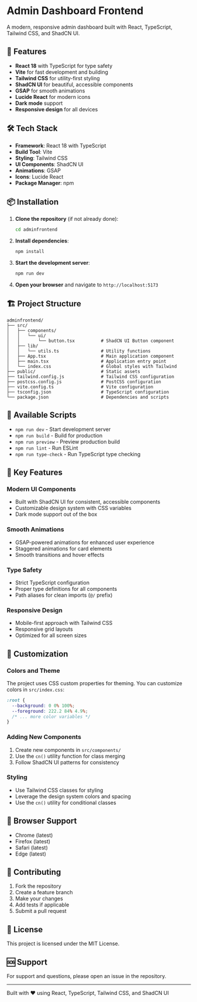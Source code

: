 # Admin Dashboard Frontend

A modern, responsive admin dashboard built with React, TypeScript, Tailwind CSS, and ShadCN UI.

## 🚀 Features

- **React 18** with TypeScript for type safety
- **Vite** for fast development and building
- **Tailwind CSS** for utility-first styling
- **ShadCN UI** for beautiful, accessible components
- **GSAP** for smooth animations
- **Lucide React** for modern icons
- **Dark mode** support
- **Responsive design** for all devices

## 🛠️ Tech Stack

- **Framework**: React 18 with TypeScript
- **Build Tool**: Vite
- **Styling**: Tailwind CSS
- **UI Components**: ShadCN UI
- **Animations**: GSAP
- **Icons**: Lucide React
- **Package Manager**: npm

## 📦 Installation

1. **Clone the repository** (if not already done):
   ```bash
   cd adminfrontend
   ```

2. **Install dependencies**:
   ```bash
   npm install
   ```

3. **Start the development server**:
   ```bash
   npm run dev
   ```

4. **Open your browser** and navigate to `http://localhost:5173`

## 🏗️ Project Structure

```
adminfrontend/
├── src/
│   ├── components/
│   │   └── ui/
│   │       └── button.tsx          # ShadCN UI Button component
│   ├── lib/
│   │   └── utils.ts                # Utility functions
│   ├── App.tsx                     # Main application component
│   ├── main.tsx                    # Application entry point
│   └── index.css                   # Global styles with Tailwind
├── public/                         # Static assets
├── tailwind.config.js              # Tailwind CSS configuration
├── postcss.config.js               # PostCSS configuration
├── vite.config.ts                  # Vite configuration
├── tsconfig.json                   # TypeScript configuration
└── package.json                    # Dependencies and scripts
```

## 🎨 Available Scripts

- `npm run dev` - Start development server
- `npm run build` - Build for production
- `npm run preview` - Preview production build
- `npm run lint` - Run ESLint
- `npm run type-check` - Run TypeScript type checking

## 🎯 Key Features

### Modern UI Components
- Built with ShadCN UI for consistent, accessible components
- Customizable design system with CSS variables
- Dark mode support out of the box

### Smooth Animations
- GSAP-powered animations for enhanced user experience
- Staggered animations for card elements
- Smooth transitions and hover effects

### Type Safety
- Strict TypeScript configuration
- Proper type definitions for all components
- Path aliases for clean imports (`@/` prefix)

### Responsive Design
- Mobile-first approach with Tailwind CSS
- Responsive grid layouts
- Optimized for all screen sizes

## 🎨 Customization

### Colors and Theme
The project uses CSS custom properties for theming. You can customize colors in `src/index.css`:

```css
:root {
  --background: 0 0% 100%;
  --foreground: 222.2 84% 4.9%;
  /* ... more color variables */
}
```

### Adding New Components
1. Create new components in `src/components/`
2. Use the `cn()` utility function for class merging
3. Follow ShadCN UI patterns for consistency

### Styling
- Use Tailwind CSS classes for styling
- Leverage the design system colors and spacing
- Use the `cn()` utility for conditional classes

## 📱 Browser Support

- Chrome (latest)
- Firefox (latest)
- Safari (latest)
- Edge (latest)

## 🤝 Contributing

1. Fork the repository
2. Create a feature branch
3. Make your changes
4. Add tests if applicable
5. Submit a pull request

## 📄 License

This project is licensed under the MIT License.

## 🆘 Support

For support and questions, please open an issue in the repository.

---

Built with ❤️ using React, TypeScript, Tailwind CSS, and ShadCN UI

